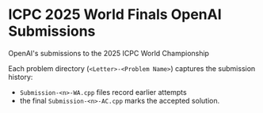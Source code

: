 # ICPC 2025 World Finals OpenAI Submissions

OpenAI's submissions to the 2025 ICPC World Championship

Each problem directory (`<Letter>-<Problem Name>`) captures the submission history:
- `Submission-<n>-WA.cpp` files record earlier attempts
- the final `Submission-<n>-AC.cpp` marks the accepted solution.
